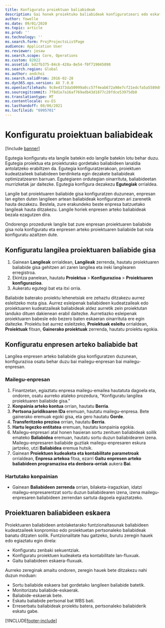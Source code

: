 ```yaml
---
title: Konfiguratu proiektuan baliabideak
description: Gai honek proiektuko baliabideak konfiguratzeari edo eskatzeari buruzko informazioa ematen du.
author: Yowelle
ms.date: 09/01/2020
ms.topic: article
ms.prod: ''
ms.technology: ''
ms.search.form: ProjProjectsListPage
audience: Application User
ms.reviewer: josaw
ms.search.scope: Core, Operations
ms.custom: 82022
ms.assetid: bd2fb375-84c6-428a-8e54-f0f719045898
ms.search.region: Global
ms.author: andchoi
ms.search.validFrom: 2016-02-28
ms.dyn365.ops.version: AX 7.0.0
ms.openlocfilehash: 9c8e4373da50999a0cc57f4eab672a98e7cf21edcfa5a5589d87691603a777de
ms.sourcegitcommit: 7f8d1e7a16af769adb43d1877c28fdce53975db8
ms.translationtype: MT
ms.contentlocale: eu-ES
ms.lasthandoff: 08/06/2021
ms.locfileid: "6995701"
---
```

# <a name="set-up-project-resources"></a>Konfiguratu proiektuan baliabideak

[!include [banner](../includes/banner.md)]

Egutegia konfiguratu eta langile batekin edo langile batekin lotu behar duzu. Egutegia proiektua eta proiekturako gordetako baliabideen lanaldia antolatzeko erabiltzen da. Egutegia konfiguratzerakoan, proiektuen kudeatzaileek baliabideen berdinketa egin dezakete baliabideak optimizatzearen barruan. Egutegiaren ordutegian oinarrituta, baliabideetan murrizketak jar daitezke. Egutegia konfigura dezakezu **Egutegiak** orrialdea.

Langile bat proiektuaren baliabide gisa konfiguratzen duzunean, enpresan lan egiten duten langileen artean baliabideak konfiguratzen ari zarenetik hauta dezakezu. Bestela, zure erakundeko beste enpresa batzuetako langileak hauta ditzakezu. Langile horiek enpresen arteko baliabideak bezala ezagutzen dira.

Ondorengo prozedurek langile bat zure enpresan proiektuaren baliabide gisa nola konfiguratu eta enpresen arteko proiektuaren baliabide bat nola konfiguratu azaltzen dute.

## <a name="set-up-a-worker-as-a-project-resource"></a>Konfiguratu langilea proiektuaren baliabide gisa

1. Gainean **Langileak** orrialdean, **Langileak** zerrenda, hautatu proiektuaren baliabide gisa gehitzen ari zaren langilea eta ireki langilearen erregistroa.
2. Ekintza panelean, hautatu **Proiektua** &gt; **Konfigurazioa** &gt; **Proiektuaren konfigurazioa**.
3. Aukeratu egutegi bat eta itxi orria.

Baliabide baterako proiektu lehenetsiak ere zehaztu ditzakezu aurrez esleitzeko mota gisa. Aurrez esleipenak baliabideen kudeatzaileak edo proiektuaren kudeatzaileak baliabideak aldez aurretik zein proiektutan landuko dituen dakienean erabil daitezke. Aurretiazko esleipenak proiektuaren babesle edo bezero baten eskaeran oinarrituta ere egin daitezke. Proiektu bat aurrez esleitzeko, **Proiektuak esleitu** orrialdean, **Proiektuak** fitxan, **Gainerako proiektuak** zerrenda, hautatu proiektu egokia.

## <a name="set-up-an-intercompany-resource"></a>Konfiguratu enpresen arteko baliabide bat

Langilea enpresen arteko baliabide gisa konfiguratzen duzunean, konfigurazioa osatu behar duzu bai mailegu-enpresan bai mailegu-enpresan.

### <a name="in-the-lending-company"></a>Mailegu-enpresan

1. Finantzetan, egiaztatu enpresa mailegu-emailea hautatuta dagoela eta, ondoren, osatu aurreko ataleko prozedura, "Konfiguratu langilea proiektuaren baliabide gisa."
2. **Konpainia arteko kontua** orrian, hautatu **Berria**.
3. **Pertsona juridikoaren IDa** eremuan, hautatu mailegu-enpresa. Bete gainerako eremuak egoki gisa, eta gero hautatu **Gorde**.
4. **Transferitzeko prezioa** orrian, hautatu **Berria**.
5. **Hartu legezko entitatea** eremuan, hautatu konpainia egokia.
6. Mailegu-enpresari atal honen hasieran sortu zenituen baliabideak soilik emateko **Baliabidea** eremuan, hautatu sortu duzun baliabidearen izena. Mailegu-enpresaren baliabide guztiak mailegu-enpresaren eskura jartzeko, utzi **Baliabidea** eremua hutsik.
7. Gainean **Proiektuen kudeaketa eta kontabilitate parametroak** orrialdean, **Enpresa artekoa** fitxa, ezarri **Gaitu enpresen arteko baliabideen programazioa eta denbora-orriak** aukera **Bai**.

### <a name="in-the-borrowing-company"></a>Hartutako konpainian

- Gainean **Baliabideen zerrenda** orrian, bilaketa-iragazkian, idatzi mailegu-enpresarentzat sortu duzun baliabidearen izena, izena mailegu-enpresaren baliabideen zerrendan sartuta dagoela egiaztatzeko.

## <a name="request-project-resources"></a>Proiektuaren baliabideen eskaera
Proiektuaren baliabideen antolaketarako funtzionaltasunak baliabideen kudeatzaileek konpromiso edo proiektuetan pertsonaleko baliabideak banatu ditzaten soilik. Funtzionalitate hau gaitzeko, burutu zeregin hauek edo egiaztatu egin direla:

- Konfiguratu zenbaki sekuentziak.
- Konfiguratu proiektuen kudeaketa eta kontabilitate lan-fluxuak.
- Gaitu baliabideen eskaera-fluxuak.

Aurreko zereginak amaitu ondoren, zeregin hauek bete ditzakezu nahi duzun moduan:

- Sortu baliabide eskaera bat gordetako langileen baliabide batetik.
- Monitorizatu baliabide-eskaerak.
- Baliabide-eskaerak bete.
- Eskatu baliabide pertsonal bat WBS bati.
- Erreserbatu baliabideak proiektu batera, pertsonaleko baliabiderik eskatu gabe.


[!INCLUDE[footer-include](../includes/footer-banner.md)]